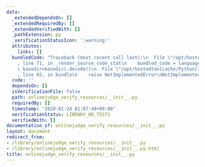```yaml
---
data:
  _extendedDependsOn: []
  _extendedRequiredBy: []
  _extendedVerifiedWith: []
  _pathExtension: py
  _verificationStatusIcon: ':warning:'
  attributes:
    links: []
  bundledCode: "Traceback (most recent call last):\n  File \"/opt/hostedtoolcache/Python/3.8.5/x64/lib/python3.8/site-packages/onlinejudge_verify/documentation/build.py\"\
    , line 71, in _render_source_code_stat\n    bundled_code = language.bundle(stat.path,\
    \ basedir=basedir).decode()\n  File \"/opt/hostedtoolcache/Python/3.8.5/x64/lib/python3.8/site-packages/onlinejudge_verify/languages/python.py\"\
    , line 85, in bundle\n    raise NotImplementedError\nNotImplementedError\n"
  code: ''
  dependsOn: []
  isVerificationFile: false
  path: onlinejudge_verify_resources/__init__.py
  requiredBy: []
  timestamp: '2020-01-24 01:07:48+09:00'
  verificationStatus: LIBRARY_NO_TESTS
  verifiedWith: []
documentation_of: onlinejudge_verify_resources/__init__.py
layout: document
redirect_from:
- /library/onlinejudge_verify_resources/__init__.py
- /library/onlinejudge_verify_resources/__init__.py.html
title: onlinejudge_verify_resources/__init__.py
---
```


